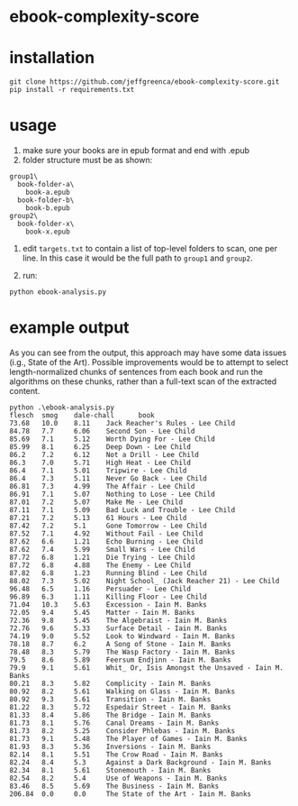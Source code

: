 # ebook-complexity-score

# installation

```
git clone https://github.com/jeffgreenca/ebook-complexity-score.git
pip install -r requirements.txt
```

# usage
1. make sure your books are in epub format and end with .epub
1. folder structure must be as shown:
```
group1\
  book-folder-a\
    book-a.epub
  book-folder-b\
    book-b.epub
group2\
  book-folder-x\
    book-x.epub
```
1. edit `targets.txt` to contain a list of top-level folders to scan, one per
line. In this case it would be the full path to `group1` and `group2`.

1. run:
```
python ebook-analysis.py
```

# example output

As you can see from the output, this approach may have some data issues (i.g., State of the Art).
Possible improvements would be to attempt to select length-normalized chunks of
sentences from each book and run the algorithms on these chunks, rather than a
full-text scan of the extracted content.

```
python .\ebook-analysis.py
flesch  smog    dale-chall      book
73.68   10.0    8.11    Jack Reacher's Rules - Lee Child
84.78   7.7     6.06    Second Son - Lee Child
85.69   7.1     5.12    Worth Dying For - Lee Child
85.99   8.1     6.25    Deep Down - Lee Child
86.2    7.2     6.12    Not a Drill - Lee Child
86.3    7.0     5.71    High Heat - Lee Child
86.4    7.1     5.01    Tripwire - Lee Child
86.4    7.3     5.11    Never Go Back - Lee Child
86.81   7.3     4.99    The Affair - Lee Child
86.91   7.1     5.07    Nothing to Lose - Lee Child
87.01   7.2     5.07    Make Me - Lee Child
87.11   7.1     5.09    Bad Luck and Trouble - Lee Child
87.21   7.2     5.13    61 Hours - Lee Child
87.42   7.2     5.1     Gone Tomorrow - Lee Child
87.52   7.1     4.92    Without Fail - Lee Child
87.62   6.6     1.21    Echo Burning - Lee Child
87.62   7.4     5.99    Small Wars - Lee Child
87.72   6.8     1.21    Die Trying - Lee Child
87.72   6.8     4.88    The Enemy - Lee Child
87.82   6.8     1.23    Running Blind - Lee Child
88.02   7.3     5.02    Night School_ (Jack Reacher 21) - Lee Child
96.48   6.5     1.16    Persuader - Lee Child
96.89   6.3     1.11    Killing Floor - Lee Child
71.04   10.3    5.63    Excession - Iain M. Banks
72.05   9.4     5.45    Matter - Iain M. Banks
72.36   9.8     5.45    The Algebraist - Iain M. Banks
72.76   9.6     5.33    Surface Detail - Iain M. Banks
74.19   9.0     5.52    Look to Windward - Iain M. Banks
78.18   8.7     6.2     A Song of Stone - Iain M. Banks
78.48   8.3     5.79    The Wasp Factory - Iain M. Banks
79.5    8.6     5.89    Feersum Endjinn - Iain M. Banks
79.9    9.1     5.61    Whit_ Or, Isis Amongst the Unsaved - Iain M. Banks
80.21   8.3     5.82    Complicity - Iain M. Banks
80.92   8.2     5.61    Walking on Glass - Iain M. Banks
80.92   9.3     5.61    Transition - Iain M. Banks
81.22   8.3     5.72    Espedair Street - Iain M. Banks
81.33   8.4     5.86    The Bridge - Iain M. Banks
81.73   8.1     5.76    Canal Dreams - Iain M. Banks
81.73   8.2     5.25    Consider Phlebas - Iain M. Banks
81.73   9.1     5.48    The Player of Games - Iain M. Banks
81.93   8.3     5.36    Inversions - Iain M. Banks
82.14   8.1     5.51    The Crow Road - Iain M. Banks
82.24   8.4     5.3     Against a Dark Background - Iain M. Banks
82.34   8.1     5.61    Stonemouth - Iain M. Banks
82.54   8.2     5.4     Use of Weapons - Iain M. Banks
83.46   8.5     5.69    The Business - Iain M. Banks
206.84  0.0     0.0     The State of the Art - Iain M. Banks
```